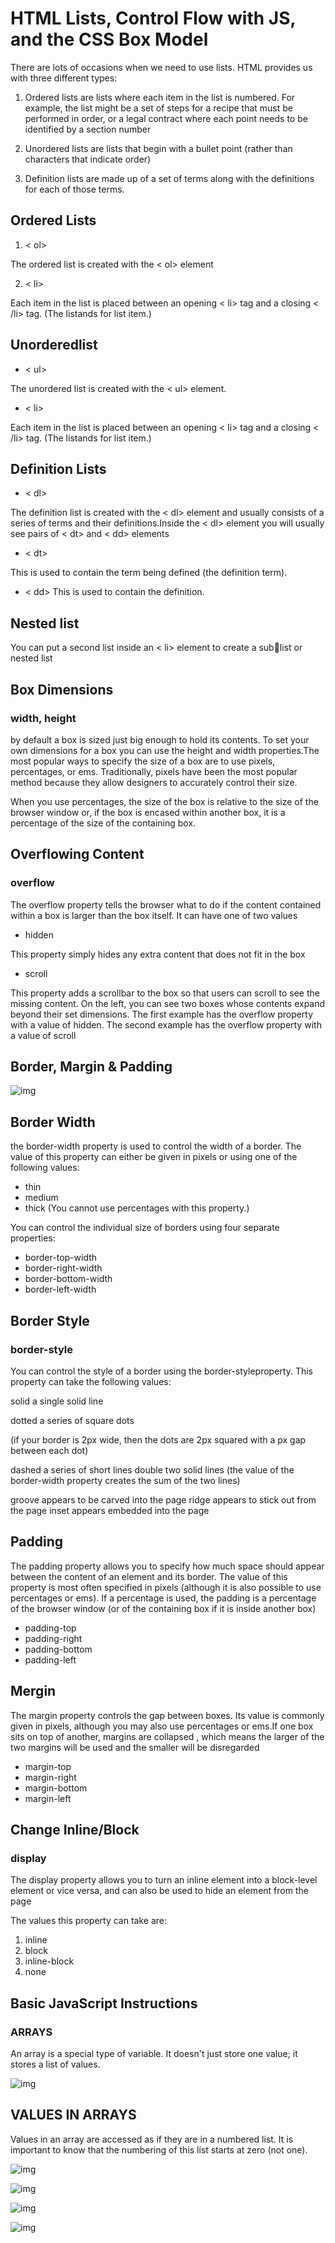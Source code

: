 # HTML Lists, Control Flow with JS, and the CSS Box Model

There are lots of occasions when we need to use lists. HTML provides us with three different types:

1. Ordered lists are lists where each item in the list is numbered. For example, the list might be a set of steps for a recipe that must be performed in order, or a legal contract where each point needs to be identified by a section number

2. Unordered lists are lists that begin with a bullet point (rather than characters that indicate order)

3. Definition lists are made up of a set of terms along with the definitions for each of those terms.

## Ordered Lists

1. < ol>

The ordered list is created with the < ol> element

2. < li>

Each item in the list is placed between an opening < li> tag and a closing < /li> tag. (The listands for list item.)

## Unorderedlist

* < ul>

The unordered list is created with the < ul> element.

* < li>

Each item in the list is placed between an opening < li> tag and a closing < /li> tag. (The listands for list item.)

## Definition Lists
 
 * < dl>

The definition list is created with the < dl> element and usually consists of a series of terms and 
their definitions.Inside the < dl> element you will usually see pairs of < dt> and < dd> elements

* < dt>

This is used to contain the term being defined (the definition term).

* < dd>
This is used to contain the definition.
 

 ## Nested list

 You can put a second list inside an < li> element to create a sublist or nested list

 ## Box Dimensions

### width, height
 
 by default a box is sized just big enough to hold its contents. To set your own dimensions for a 
box you can use the height and width properties.The most popular ways to specify the size of a box are 
to use pixels, percentages, or ems. Traditionally, pixels have been the most popular method 
because they allow designers to accurately control their size.

When you use percentages, the size of the box is relative to the size of the browser window or, if the box is encased within 
another box, it is a percentage of the size of the containing box.


## Overflowing Content

### overflow

The overflow property tells the browser what to do if the content contained within a box is larger 
than the box itself. It can have one of two values

* hidden

This property simply hides any extra content that does not fit in the box

* scroll

This property adds a scrollbar to the box so that users can scroll to see the missing content.
On the left, you can see two boxes whose contents expand beyond their set dimensions. The first example has the overflow
property with a value of hidden. The second example has the overflow property with a value of scroll


## Border, Margin & Padding

![img](sa.png)

## Border Width

the border-width property is used to control the width of a border. The value of this 
property can either be given in pixels or using one of the following values:
 
* thin
* medium
* thick
(You cannot use percentages with this property.)

 You can control the individual size of borders using four separate properties:

* border-top-width
* border-right-width
* border-bottom-width
* border-left-width

## Border Style

### border-style

You can control the style of a border using the border-styleproperty. This property can take the following values:

solid  a single solid line

dotted  a series of square dots

(if your border is 2px wide, then the dots are 2px squared with a 
px gap between each dot)

dashed  a series of short lines double two solid lines (the value of the border-width
property creates the sum of the two lines)

groove appears to be carved into the page ridge appears to stick out from the page
inset appears embedded into the page


## Padding

The padding property allows you to specify how much space should appear between the content of an element and its border. 
The value of this property is most often specified in pixels (although it is also possible to use percentages or ems). If a 
percentage is used, the padding  is a percentage of the browser window (or of the containing box if it is inside another box)

* padding-top
* padding-right
* padding-bottom
* padding-left


## Mergin 

The margin property controls the gap between boxes. Its value is commonly given in pixels, although you may also use 
percentages or ems.If one box sits on top of another, margins are collapsed , which means the larger of the two margins will be used and the smaller will be disregarded

* margin-top
* margin-right
* margin-bottom
* margin-left

## Change Inline/Block

### display

The display property allows you to turn an inline element into a block-level element or vice 
versa, and can also be used to hide an element from the page

The values this property can take are:

1. inline
2. block
3. inline-block
4. none

## Basic JavaScript Instructions

### ARRAYS 

An array is a special type of variable. It doesn't just store one value; it stores a list of values.

![img](ssa.png)


## VALUES IN ARRAYS 

Values in an array are accessed as if they are in a numbered list. It is important to know that the numbering of this list starts at zero (not one). 

![img](picture\ssss.png)


![img](picture\sa1.png)

![img](picture\sa12.png)

![img](picture\s23.png)
